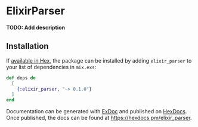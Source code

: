# ElixirParser

**TODO: Add description**

## Installation

If [available in Hex](https://hex.pm/docs/publish), the package can be installed
by adding `elixir_parser` to your list of dependencies in `mix.exs`:

```elixir
def deps do
  [
    {:elixir_parser, "~> 0.1.0"}
  ]
end
```

Documentation can be generated with [ExDoc](https://github.com/elixir-lang/ex_doc)
and published on [HexDocs](https://hexdocs.pm). Once published, the docs can
be found at <https://hexdocs.pm/elixir_parser>.

